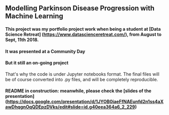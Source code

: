 ## Modelling Parkinson Disease Progression with Machine Learning

#### This project was my portfolio project work when being a student at [Data Science Retreat] (https://www.datascienceretreat.com/), from August to Sept, 11th 2018. 
#### It was presented at a Community Day 

#### But it still an on-going project 
That's why the code is under Jupyter notebooks format. The final files will be of course 
converted into .py files, and will be completely reproducible. 

#### README in construction: meanwhile, please check the [slides of the presentation] (https://docs.google.com/presentation/d/1JYOB0iaeFfNAEunfd2n1ss4aXawDhqgnOqQDEpzDVks/edit#slide=id.g40eea364a6_2_229)


